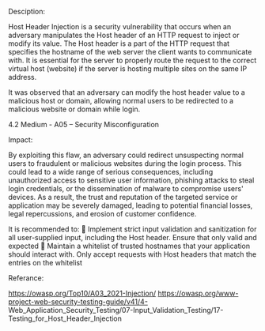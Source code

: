 Desciption: 

Host Header Injection is a security vulnerability that occurs when an adversary manipulates the Host
header of an HTTP request to inject or modify its value. The Host header is a part of the HTTP
request that specifies the hostname of the web server the client wants to communicate with. It is
essential for the server to properly route the request to the correct virtual host (website) if the
server is hosting multiple sites on the same IP address.

It was observed that an adversary can modify the host header value to a malicious host or domain,
allowing normal users to be redirected to a malicious website or domain while login.



4.2	Medium - A05 – Security Misconfiguration

Impact: 

By exploiting this flaw, an adversary could redirect unsuspecting normal users to fraudulent or
malicious websites during the login process. This could lead to a wide range of serious
consequences, including unauthorized access to sensitive user information, phishing attacks to steal
login credentials, or the dissemination of malware to compromise users' devices. As a result, the
trust and reputation of the targeted service or application may be severely damaged, leading to
potential financial losses, legal repercussions, and erosion of customer confidence.


It is recommended to:
 Implement strict input validation and sanitization for all user-supplied input, including the
Host header. Ensure that only valid and expected
 Maintain a whitelist of trusted hostnames that your application should interact with. Only
accept requests with Host headers that match the entries on the whitelist

Referance:

https://owasp.org/Top10/A03_2021-Injection/
https://owasp.org/www-project-web-security-testing-guide/v41/4-
Web_Application_Security_Testing/07-Input_Validation_Testing/17-Testing_for_Host_Header_Injection
